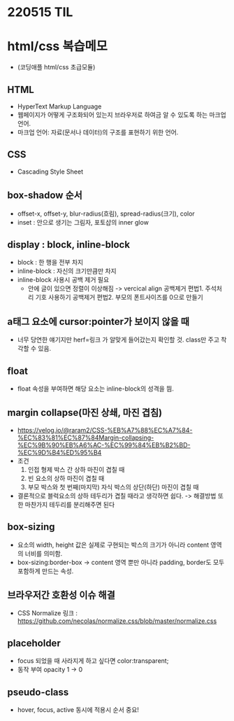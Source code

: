 # 220515 TIL
# html/css 복습메모
- (코딩애플 html/css 초급모듈)

## HTML
- HyperText Markup Language
- 웹페이지가 어떻게 구조화되어 있는지 브라우저로 하여금 알 수 있도록 하는 마크업 언어.
- 마크업 언어: 자료(문서나 데이터)의 구조를 표현하기 위한 언어.

## CSS
- Cascading Style Sheet

## box-shadow 순서
- offset-x, offset-y, blur-radius(흐림), spread-radius(크기), color
- inset : 안으로 생기는 그림자, 포토샵의 inner glow

## display : block, inline-block
- block : 한 행을 전부 차지
- inline-block : 자신의 크기만큼만 차지
- inline-block 사용시 공백 제거 필요
  - 안에 글이 있으면 정렬이 이상해짐 -> vercical align
  공백제거 편법1. 주석처리 기호 사용하기 
  공백제거 편법2. 부모의 폰트사이즈를 0으로 만들기

## a태그 요소에 cursor:pointer가 보이지 않을 때
- 너무 당연한 얘기지만 herf=링크 가 알맞게 들어갔는지 확인할 것. class만 주고 착각할 수 있음.

## float
- float 속성을 부여하면 해당 요소는 inline-block의 성격을 띔.

## margin collapse(마진 상쇄, 마진 겹침)
- https://velog.io/@raram2/CSS-%EB%A7%88%EC%A7%84-%EC%83%81%EC%87%84Margin-collapsing-%EC%9B%90%EB%A6%AC-%EC%99%84%EB%B2%BD-%EC%9D%B4%ED%95%B4
- 조건 
  1. 인접 형제 박스 간 상하 마진이 겹칠 때
  2. 빈 요소의 상하 마진이 겹칠 때
  3. 부모 박스와 첫 번째(마지막) 자식 박스의 상단(하단) 마진이 겹칠 때
- 결론적으로 블럭요소의 상하 테두리가 겹칠 때라고 생각하면 쉽다.
  -> 해결방법 또한 마찬가지 테두리를 분리해주면 된다 

## box-sizing
- 요소의 width, height 값은 실제로 구현되는 박스의 크기가 아니라
  content 영역의 너비를 의미함.
- box-sizing:border-box -> content 영역 뿐만 아니라 padding, border도 모두 포함하게 만드는 속성.

## 브라우저간 호환성 이슈 해결
- CSS Normalize 링크 :  https://github.com/necolas/normalize.css/blob/master/normalize.css 

## placeholder
- focus 되었을 때 사라지게 하고 싶다면 color:transparent;
- 동작 부여 opacity 1 -> 0

## pseudo-class
- hover, focus, active 동시에 적용시 순서 중요!